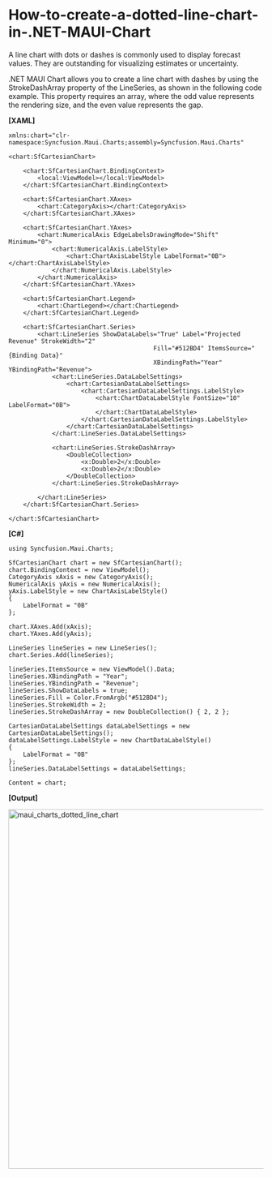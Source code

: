 # How-to-create-a-dotted-line-chart-in-.NET-MAUI-Chart
A line chart with dots or dashes is commonly used to display forecast values. They are outstanding for visualizing estimates or uncertainty.

.NET MAUI Chart allows you to create a line chart with dashes by using the StrokeDashArray property of the LineSeries, as shown in the following code example. This property requires an array, where the odd value represents the rendering size, and the even value represents the gap.

**[XAML]**

```
xmlns:chart="clr-namespace:Syncfusion.Maui.Charts;assembly=Syncfusion.Maui.Charts"
 
<chart:SfCartesianChart>
    
    <chart:SfCartesianChart.BindingContext>
        <local:ViewModel></local:ViewModel>
    </chart:SfCartesianChart.BindingContext>
    
    <chart:SfCartesianChart.XAxes>
        <chart:CategoryAxis></chart:CategoryAxis>
    </chart:SfCartesianChart.XAxes>
    
    <chart:SfCartesianChart.YAxes>
        <chart:NumericalAxis EdgeLabelsDrawingMode="Shift" Minimum="0">
            <chart:NumericalAxis.LabelStyle>
                <chart:ChartAxisLabelStyle LabelFormat="0B"></chart:ChartAxisLabelStyle>
            </chart:NumericalAxis.LabelStyle>
        </chart:NumericalAxis>
    </chart:SfCartesianChart.YAxes>
    
    <chart:SfCartesianChart.Legend>
        <chart:ChartLegend></chart:ChartLegend>
    </chart:SfCartesianChart.Legend>

    <chart:SfCartesianChart.Series>
        <chart:LineSeries ShowDataLabels="True" Label="Projected Revenue" StrokeWidth="2" 
                                        Fill="#512BD4" ItemsSource="{Binding Data}" 
                                        XBindingPath="Year" YBindingPath="Revenue">
            <chart:LineSeries.DataLabelSettings>
                <chart:CartesianDataLabelSettings>
                    <chart:CartesianDataLabelSettings.LabelStyle>
                        <chart:ChartDataLabelStyle FontSize="10" LabelFormat="0B">
                        </chart:ChartDataLabelStyle>
                    </chart:CartesianDataLabelSettings.LabelStyle>
                </chart:CartesianDataLabelSettings>
            </chart:LineSeries.DataLabelSettings>

            <chart:LineSeries.StrokeDashArray>
                <DoubleCollection>
                    <x:Double>2</x:Double>
                    <x:Double>2</x:Double>
                </DoubleCollection>
            </chart:LineSeries.StrokeDashArray>

        </chart:LineSeries>
    </chart:SfCartesianChart.Series>

</chart:SfCartesianChart>
```

**[C#]**

```
using Syncfusion.Maui.Charts;

SfCartesianChart chart = new SfCartesianChart();
chart.BindingContext = new ViewModel();
CategoryAxis xAxis = new CategoryAxis();
NumericalAxis yAxis = new NumericalAxis();
yAxis.LabelStyle = new ChartAxisLabelStyle()
{
	LabelFormat = "0B"
};

chart.XAxes.Add(xAxis);
chart.YAxes.Add(yAxis);

LineSeries lineSeries = new LineSeries();
chart.Series.Add(lineSeries);

lineSeries.ItemsSource = new ViewModel().Data;
lineSeries.XBindingPath = "Year";
lineSeries.YBindingPath = "Revenue";
lineSeries.ShowDataLabels = true;
lineSeries.Fill = Color.FromArgb("#512BD4");
lineSeries.StrokeWidth = 2;
lineSeries.StrokeDashArray = new DoubleCollection() { 2, 2 };

CartesianDataLabelSettings dataLabelSettings = new CartesianDataLabelSettings();
dataLabelSettings.LabelStyle = new ChartDataLabelStyle()
{
	LabelFormat = "0B"
};
lineSeries.DataLabelSettings = dataLabelSettings;

Content = chart;
```

**[Output]**

<img width="709" alt="maui_charts_dotted_line_chart" src="https://user-images.githubusercontent.com/105496256/203955482-909a997c-a799-4efb-8e78-0e57d2dbcb5f.PNG">

